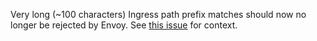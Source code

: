 Very long (~100 characters) Ingress path prefix matches should now no longer be rejected by Envoy.
See [this issue](https://github.com/projectsesame/sesame/issues/4191) for context.
